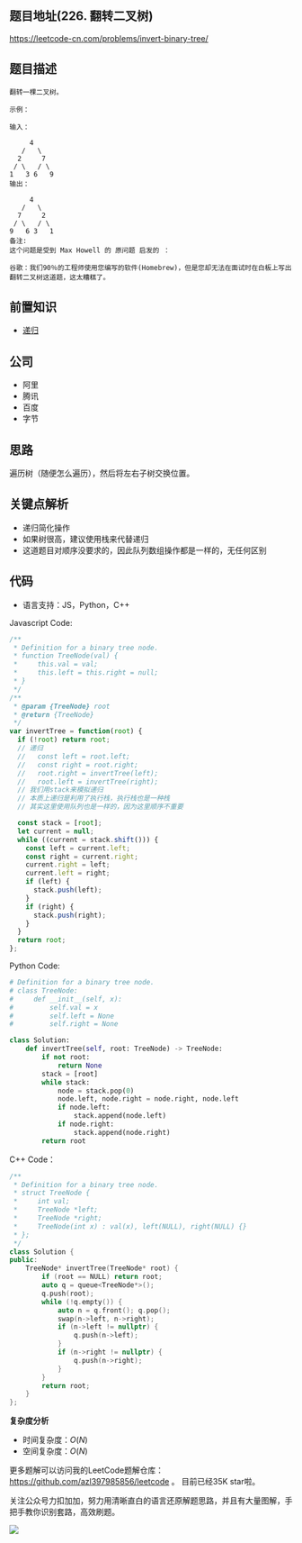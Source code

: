 
## 题目地址(226. 翻转二叉树)
https://leetcode-cn.com/problems/invert-binary-tree/

## 题目描述

```
翻转一棵二叉树。

示例：

输入：

     4
   /   \
  2     7
 / \   / \
1   3 6   9
输出：

     4
   /   \
  7     2
 / \   / \
9   6 3   1
备注:
这个问题是受到 Max Howell 的 原问题 启发的 ：

谷歌：我们90％的工程师使用您编写的软件(Homebrew)，但是您却无法在面试时在白板上写出翻转二叉树这道题，这太糟糕了。

```

## 前置知识

- [递归](https://github.com/azl397985856/leetcode/blob/master/thinkings/dynamic-programming.md)

## 公司

- 阿里
- 腾讯
- 百度
- 字节
  
## 思路
遍历树（随便怎么遍历），然后将左右子树交换位置。
## 关键点解析

- 递归简化操作
- 如果树很高，建议使用栈来代替递归
- 这道题目对顺序没要求的，因此队列数组操作都是一样的，无任何区别

## 代码

* 语言支持：JS，Python，C++

Javascript Code:

```js
/**
 * Definition for a binary tree node.
 * function TreeNode(val) {
 *     this.val = val;
 *     this.left = this.right = null;
 * }
 */
/**
 * @param {TreeNode} root
 * @return {TreeNode}
 */
var invertTree = function(root) {
  if (!root) return root;
  // 递归
  //   const left = root.left;
  //   const right = root.right;
  //   root.right = invertTree(left);
  //   root.left = invertTree(right);
  // 我们用stack来模拟递归
  // 本质上递归是利用了执行栈，执行栈也是一种栈
  // 其实这里使用队列也是一样的，因为这里顺序不重要

  const stack = [root];
  let current = null;
  while ((current = stack.shift())) {
    const left = current.left;
    const right = current.right;
    current.right = left;
    current.left = right;
    if (left) {
      stack.push(left);
    }
    if (right) {
      stack.push(right);
    }
  }
  return root;
};
```

Python Code:

```python
# Definition for a binary tree node.
# class TreeNode:
#     def __init__(self, x):
#         self.val = x
#         self.left = None
#         self.right = None

class Solution:
    def invertTree(self, root: TreeNode) -> TreeNode:
        if not root:
            return None
        stack = [root]
        while stack:
            node = stack.pop(0)
            node.left, node.right = node.right, node.left
            if node.left:
                stack.append(node.left)
            if node.right:
                stack.append(node.right)
        return root
```
C++ Code：
```C++
/**
 * Definition for a binary tree node.
 * struct TreeNode {
 *     int val;
 *     TreeNode *left;
 *     TreeNode *right;
 *     TreeNode(int x) : val(x), left(NULL), right(NULL) {}
 * };
 */
class Solution {
public:
    TreeNode* invertTree(TreeNode* root) {
        if (root == NULL) return root;
        auto q = queue<TreeNode*>();
        q.push(root);
        while (!q.empty()) {
            auto n = q.front(); q.pop();
            swap(n->left, n->right);
            if (n->left != nullptr) {
                q.push(n->left);
            }
            if (n->right != nullptr) {
                q.push(n->right);
            }
        }
        return root;
    }
};
```

**复杂度分析**
- 时间复杂度：$O(N)$
- 空间复杂度：$O(N)$

更多题解可以访问我的LeetCode题解仓库：https://github.com/azl397985856/leetcode  。 目前已经35K star啦。

关注公众号力扣加加，努力用清晰直白的语言还原解题思路，并且有大量图解，手把手教你识别套路，高效刷题。


![](https://tva1.sinaimg.cn/large/007S8ZIlly1gfcuzagjalj30p00dwabs.jpg)
